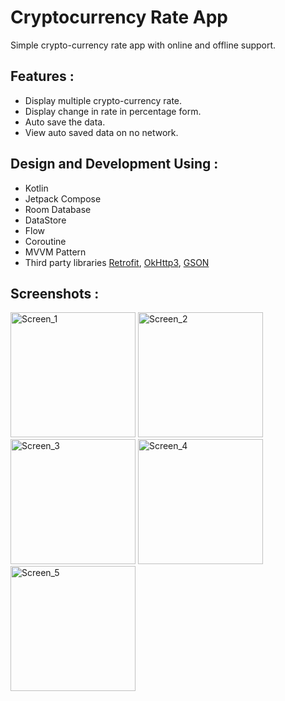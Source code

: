 # Cryptocurrency Rate App
Simple crypto-currency rate app with online and offline support.

## Features :
* Display multiple crypto-currency rate.
* Display change in rate in percentage form.
* Auto save the data.
* View auto saved data on no network.

## Design and Development Using :
* Kotlin
* Jetpack Compose
* Room Database
* DataStore
* Flow
* Coroutine
* MVVM Pattern
* Third party libraries [Retrofit](https://square.github.io/retrofit/), [OkHttp3](https://square.github.io/okhttp/), [GSON](https://github.com/square/retrofit/blob/master/retrofit-converters/gson/README.md)

## Screenshots :
<img width="200" alt="Screen_1" src="https://github.com/Gauravkumar-Jade/Cryptocurrency-Rate/assets/112707139/5937e068-ecef-4faf-bbeb-b086766c75ea">
<img width="200" alt="Screen_2" src="https://github.com/Gauravkumar-Jade/Cryptocurrency-Rate/assets/112707139/a0f84261-88dd-4057-8f6f-1a1f42f27d82">
<img width="200" alt="Screen_3" src="https://github.com/Gauravkumar-Jade/Cryptocurrency-Rate/assets/112707139/40a9735b-5dcf-4457-a60f-1ef8af3e6b99">
<img width="200" alt="Screen_4" src="https://github.com/Gauravkumar-Jade/Cryptocurrency-Rate/assets/112707139/931c9605-8fc8-46f2-8116-b96bdc34b3e3">
<img width="200" alt="Screen_5" src="https://github.com/Gauravkumar-Jade/Cryptocurrency-Rate/assets/112707139/0dd55a11-41c1-4949-9b35-b34788d66e69">


